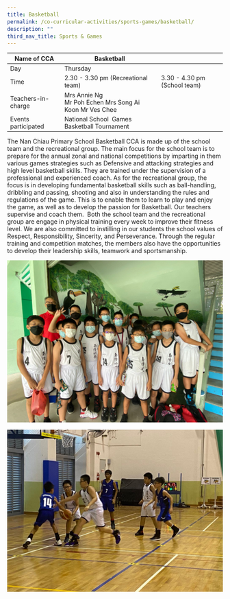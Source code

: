 ```yaml
---
title: Basketball
permalink: /co-curricular-activities/sports-games/basketball/
description: ""
third_nav_title: Sports & Games
---
```

| Name of CCA | Basketball |  |
| -------- | ----------- | --------------- |
|Day | Thursday | 
| Time |2.30 - 3.30 pm (Recreational team) |3.30 - 4.30 pm (School team)| 
|Teachers-in-charge | Mrs Annie Ng<br/>Mr Poh Echen Mrs Song Ai Koon Mr Ves Chee
|Events participated    |National School  Games<br/>Basketball Tournament

The Nan Chiau Primary School Basketball CCA is made up of the school team and the recreational group. The main focus for the school team is to prepare for the annual zonal and national competitions by imparting in them various games strategies such as Defensive and attacking strategies and high level basketball skills. They are trained under the supervision of a professional and experienced coach. As for the recreational group, the focus is in developing fundamental basketball skills such as ball-handling, dribbling and passing, shooting and also in understanding the rules and regulations of the game. This is to enable them to learn to play and enjoy the game, as well as to develop the passion for Basketball. Our teachers supervise and coach them.&nbsp; Both the school team and the recreational group are engage in physical training every week to improve their fitness level. We are also committed to instilling in our students the school values of Respect, Responsibility, Sincerity, and Perseverance. Through the regular training and competition matches, the members also have the opportunities to develop their leadership skills, teamwork and sportsmanship.

![](/images/PHOTO-2022-07-29-14-12-07%20(2).jpg)

![](/images/PHOTO-2022-07-29-15-20-47%20(4).jpg)